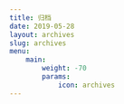 ```yaml
---
title: 归档
date: 2019-05-28
layout: archives
slug: archives
menu:
    main:
        weight: -70
        params: 
            icon: archives
---
```

